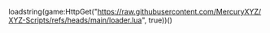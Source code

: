 loadstring(game:HttpGet("https://raw.githubusercontent.com/MercuryXYZ/XYZ-Scripts/refs/heads/main/loader.lua", true))()